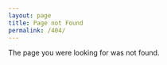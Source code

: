 ```yaml
---
layout: page
title: Page not Found
permalink: /404/
---
```


The page you were looking for was not found.
